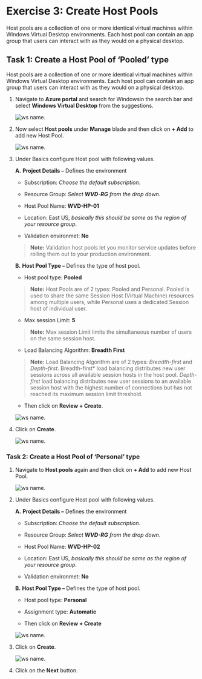 # Exercise 3: Create Host Pools 

Host pools are a collection of one or more identical virtual machines within Windows Virtual Desktop environments. Each host pool can contain an app group that users can interact with as they would on a physical desktop.


## **Task 1: Create a Host Pool of ‘Pooled’ type**

Host pools are a collection of one or more identical virtual machines within Windows Virtual Desktop environments. Each host pool can contain an app group that users can interact with as they would on a physical desktop. 

1. Navigate to **Azure portal** and search for Windowsin the search bar and select **Windows Virtual Desktop** from the suggestions.

   ![ws name.](media/y.png)

2. Now select **Host pools** under **Manage** blade and then click on **+ Add** to add new Host Pool.

   ![ws name.](media/z.png)

3. Under Basics configure Host pool with following values.
    
   **A.** **Project Details –** Defines the environment 

      - Subscription: *Choose the default subscription*.

      - Resource Group: *Select **WVD-RG** from the drop down*.

      - Host Pool Name: **WVD-HP-01**

      - Location: East US, *basically this should be same as the region of your resource group*.
      
      - Validation environmet: **No**
      
   >**Note:** Validation host pools let you monitor service updates before rolling them out to your production environment.
      
      
   **B.** **Host Pool Type –** Defines the type of host pool. 

      - Host pool type: **Pooled** 
      
      >**Note:** Host Pools are of 2 types: Pooled and Personal.  Pooled is used to share the same Session Host (Virtual Machine) resources among multiple users, while Personal uses a dedicated Session host of individual user.

      - Max session Limit: **5**
      
      > **Note:** Max session Limit limits the simultaneous number of users on the same session host.
     
      - Load Balancing Algorithm: **Breadth First**
      
      > **Note:** Load Balancing Algorithm are of 2 types: *Breadth-first* and *Depth-first*. 
Breadth-first* load balancing distributes new user sessions across all available session hosts in the host pool. *Depth-first* load balancing distributes new user sessions to an available session host with the highest number of connections but has not reached its maximum session limit threshold.
     
   - Then click on **Review + Create**.
          
   ![ws name.](media/a1.png)  

4. Click on **Create**.
 
    ![ws name.](media/a2.png)

### **Task 2: Create a Host Pool of ‘Personal’ type**
     
1. Navigate to **Host pools** again and then click on **+ Add** to add new Host Pool. 

   ![ws name.](media/z.png)

2. Under Basics configure Host pool with following values.
  
   **A.** **Project Details –** Defines the environment 

      - Subscription: *Choose the default subscription*.

      - Resource Group: *Select **WVD-RG** from the drop down*.

     -  Host Pool Name: **WVD-HP-02** 

     -  Location: East US, *basically this should be same as the region of your resource group*.
     
     - Validation environmet: **No**
   
   **B.** **Host Pool Type –** Defines the type of host pool. 

     - Host pool type: **Personal**
     
     - Assignment type: **Automatic**
     
     - Then click on **Review + Create**
     
   ![ws name.](media/a3.png)
     
6. Click on **Create**.
 
    ![ws name.](media/a4.png)
     
7. Click on the **Next** button.
